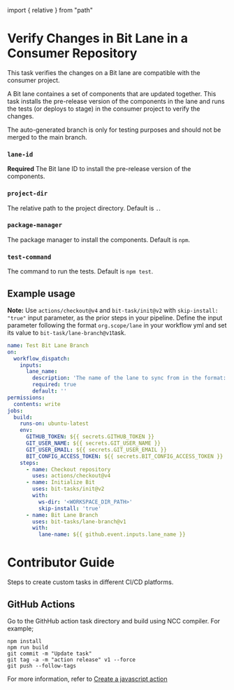 import { relative } from "path"

# Verify Changes in Bit Lane in a Consumer Repository

This task verifies the changes on a Bit lane are compatible with the consumer project.

A Bit lane containes a set of components that are updated together.
This task installs the pre-release version of the components in the lane and runs the tests (or deploys to stage) in the consumer project to verify the changes.

The auto-generated branch is only for testing purposes and should not be merged to the main branch.

### `lane-id`

**Required** The Bit lane ID to install the pre-release version of the components.

### `project-dir`

The relative path to the project directory. Default is `.`.

### `package-manager`

The package manager to install the components. Default is `npm`.

### `test-command`

The command to run the tests. Default is `npm test`.

## Example usage

**Note:** Use `actions/checkout@v4` and `bit-task/init@v2` with `skip-install: "true"` input parameter, as the prior steps in your pipeline. Define the input parameter following the format `org.scope/lane` in your workflow yml and set its value to `bit-task/lane-branch@v1`task.

```yaml
name: Test Bit Lane Branch
on:
  workflow_dispatch:
    inputs:
      lane_name:
        description: 'The name of the lane to sync from in the format: org.scope/lane'
        required: true
        default: ''
permissions:
  contents: write
jobs:
  build:
    runs-on: ubuntu-latest
    env:
      GITHUB_TOKEN: ${{ secrets.GITHUB_TOKEN }}
      GIT_USER_NAME: ${{ secrets.GIT_USER_NAME }}
      GIT_USER_EMAIL: ${{ secrets.GIT_USER_EMAIL }}
      BIT_CONFIG_ACCESS_TOKEN: ${{ secrets.BIT_CONFIG_ACCESS_TOKEN }}
    steps:
      - name: Checkout repository
        uses: actions/checkout@v4
      - name: Initialize Bit
        uses: bit-tasks/init@v2
        with:
          ws-dir: '<WORKSPACE_DIR_PATH>'
          skip-install: 'true'
      - name: Bit Lane Branch
        uses: bit-tasks/lane-branch@v1
        with:
          lane-name: ${{ github.event.inputs.lane_name }}
```

# Contributor Guide

Steps to create custom tasks in different CI/CD platforms.

## GitHub Actions

Go to the GithHub action task directory and build using NCC compiler. For example;

```
npm install
npm run build
git commit -m "Update task"
git tag -a -m "action release" v1 --force
git push --follow-tags
```

For more information, refer to [Create a javascript action](https://docs.github.com/en/actions/creating-actions/creating-a-javascript-action)
